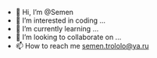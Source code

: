 - 👋 Hi, I’m @Semen
- 👀 I’m interested in coding ...
- 🌱 I’m currently learning ...
- 💞️ I’m looking to collaborate on ...
- 📫 How to reach me semen.trololo@ya.ru

<!---
semen-trololo/semen-trololo is a ✨ special ✨ repository because its `README.md` (this file) appears on your GitHub profile.
You can click the Preview link to take a look at your changes.
--->
